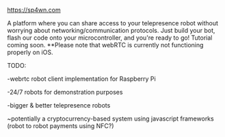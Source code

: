 https://sp4wn.com

A platform where you can share access to your telepresence robot without worrying about networking/communication protocols. Just build your bot, flash our code onto your microcontroller, and you're ready to go! Tutorial coming soon. **Please note that webRTC is currently not functioning properly on iOS.

TODO:

-webrtc robot client implementation for Raspberry Pi

-24/7 robots for demonstration purposes
  
-bigger & better telepresence robots

~potentially a cryptocurrency-based system using javascript frameworks (robot to robot payments using NFC?)
